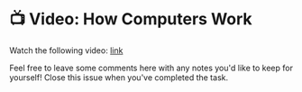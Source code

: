 # :tv: Video: How Computers Work

Watch the following video: [link](https://youtu.be/xnyFYiK2rSY)

Feel free to leave some comments here with any notes you'd like to keep for yourself! Close this issue when you've completed the task.
